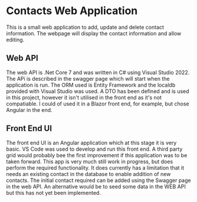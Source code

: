 # Contacts Web Application

This is a small web application to add, update and delete contact information.  The webpage will display the contact information and allow editing.

## Web API
The web API is .Net Core 7 and was written in C# using Visual Studio 2022.  The APi is described in the swagger page which will start when the application is run.  The ORM used is Entity Framework and the localdb provided with Visual Studio was used.  A DTO has been defined and is used in this project, however it isn't utilised in the front end as it's not compatiable.  I could of used it in a Blazor front end, for example, but chose Angular in the end.


## Front End UI
The front end UI is an Angular application which at this stage it is very basic.  VS Code was used to develop and run this front end.  A third party grid would probably bee the first improvement if this application was to be taken forward.  This app is very much still work in progress, but does perform the required functionality.  It does currently has a limitation that it needs an existing contact in the database to enable addition of new contacts.  The initial contact required can be added using the Swagger page in the web API.  An alternative would be to seed some data in the WEB API but this has not yet been implemented.

